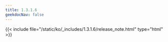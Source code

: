 ```yaml
---
title: 1.3.1.6
geekdocNav: false
---
```

{{< include file="/static/ko/_includes/1.3.1.6/release_note.html" type="html" >}}